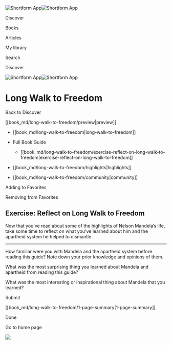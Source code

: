 ![Shortform App](/img/logo.36a2399e.svg)![Shortform App](/img/logo-dark.70c1b072.svg)

Discover

Books

Articles

My library

Search

Discover

![Shortform App](/img/logo.36a2399e.svg)![Shortform App](/img/logo-dark.70c1b072.svg)

# Long Walk to Freedom

Back to Discover

[[book_md/long-walk-to-freedom/preview|preview]]

  * [[book_md/long-walk-to-freedom|long-walk-to-freedom]]
  * Full Book Guide

    * [[book_md/long-walk-to-freedom/exercise-reflect-on-long-walk-to-freedom|exercise-reflect-on-long-walk-to-freedom]]
  * [[book_md/long-walk-to-freedom/highlights|highlights]]
  * [[book_md/long-walk-to-freedom/community|community]]



Adding to Favorites 

Removing from Favorites 

## Exercise: Reflect on Long Walk to Freedom

Now that you’ve read about some of the highlights of Nelson Mandela’s life, take some time to reflect on what you’ve learned about him and the apartheid system he helped to dismantle.

* * *

How familiar were you with Mandela and the apartheid system before reading this guide? Note down your prior knowledge and opinions of them.

What was the most surprising thing you learned about Mandela and apartheid from reading this guide?

What was the most interesting or inspirational thing about Mandela that you learned?

Submit 

[[book_md/long-walk-to-freedom/1-page-summary|1-page-summary]]

Done

Go to home page 

![](https://bat.bing.com/action/0?ti=56018282&Ver=2&mid=d33dceeb-9eed-4f2b-88b8-709b65d93fa0&sid=f30c5e70639211ee87d33f0876d93783&vid=f30c9700639211eeb3a75d830392c94f&vids=0&msclkid=N&pi=0&lg=en-US&sw=800&sh=600&sc=24&nwd=1&tl=Shortform%20%7C%20Long%20Walk%20to%20Freedom&p=https%3A%2F%2Fwww.shortform.com%2Fapp%2Fbook%2Flong-walk-to-freedom%2Fexercise-reflect-on-long-walk-to-freedom&r=&lt=489&evt=pageLoad&sv=1&rn=504857)
